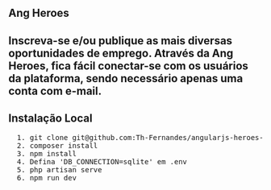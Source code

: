 <h2>Ang Heroes<h2>

<p>
  Inscreva-se e/ou publique as mais diversas oportunidades de emprego. Através da
  Ang Heroes, fica fácil conectar-se com os usuários da plataforma, sendo necessário
  apenas uma conta com e-mail.
</p>

<h2>Instalação Local</h2>

<pre>
  1. git clone git@github.com:Th-Fernandes/angularjs-heroes-laravel.git
  2. composer install
  3. npm install
  4. Defina 'DB_CONNECTION=sqlite' em .env
  5. php artisan serve
  6. npm run dev
</pre>